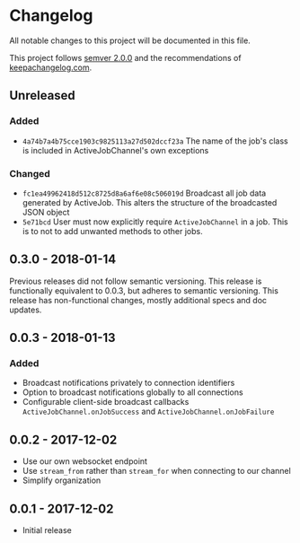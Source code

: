 # Changelog

All notable changes to this project will be documented in this file.

This project follows [semver 2.0.0](http://semver.org/spec/v2.0.0.html) and the
recommendations of [keepachangelog.com](http://keepachangelog.com/).

## Unreleased
### Added
- `4a74b7a4b75cce1903c9825113a27d502dccf23a` The name of the job's class is
included in ActiveJobChannel's own exceptions

### Changed
- `fc1ea49962418d512c8725d8a6af6e08c506019d` Broadcast all job data generated by
ActiveJob. This alters the structure of the broadcasted JSON object
- `5e71bcd` User must now explicitly require `ActiveJobChannel` in a job. This 
    is to not to add unwanted methods to other jobs.

## 0.3.0 - 2018-01-14
Previous releases did not follow semantic versioning. This release is 
functionally equivalent to 0.0.3, but adheres to semantic versioning. This 
release has non-functional changes, mostly additional specs and doc updates.

## 0.0.3 - 2018-01-13
### Added
- Broadcast notifications privately to connection identifiers
- Option to broadcast notifications globally to all connections
- Configurable client-side broadcast callbacks `ActiveJobChannel.onJobSuccess`
    and `ActiveJobChannel.onJobFailure`

## 0.0.2 - 2017-12-02
- Use our own websocket endpoint
- Use `stream_from` rather than `stream_for` when connecting to our channel
- Simplify organization

## 0.0.1 - 2017-12-02
- Initial release
